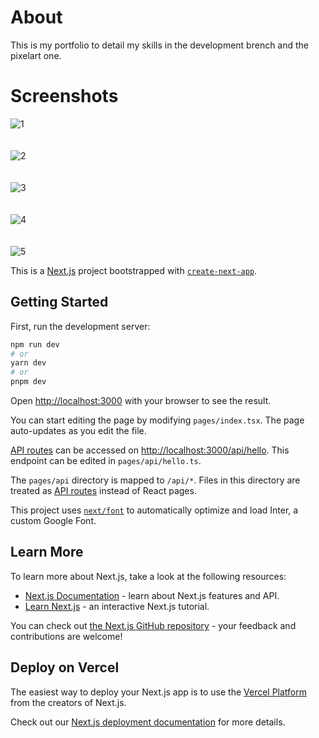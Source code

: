 # About
This is my portfolio to detail my skills in the development brench and the pixelart one.

# Screenshots

![1](https://user-images.githubusercontent.com/101950809/224459133-7c05e45a-3995-4304-94e6-2abafefd4727.png)
<br />
<br />
<br />
![2](https://user-images.githubusercontent.com/101950809/224459155-2b5a5cb7-0059-4167-abdc-e647a21f52eb.png)
<br />
<br />
<br />
![3](https://user-images.githubusercontent.com/101950809/224459214-f360cf42-6503-4a45-afa2-961c7ac20c71.png)
<br />
<br />
<br />
![4](https://user-images.githubusercontent.com/101950809/224459307-88d2a7c3-7d7b-4a41-82c9-d09b68499364.png)
<br />
<br />
<br />
![5](https://user-images.githubusercontent.com/101950809/224459318-2a60f771-06bc-470c-aef2-35a5e0ba8863.png)


















This is a [Next.js](https://nextjs.org/) project bootstrapped with [`create-next-app`](https://github.com/vercel/next.js/tree/canary/packages/create-next-app).

## Getting Started

First, run the development server:

```bash
npm run dev
# or
yarn dev
# or
pnpm dev
```

Open [http://localhost:3000](http://localhost:3000) with your browser to see the result.

You can start editing the page by modifying `pages/index.tsx`. The page auto-updates as you edit the file.

[API routes](https://nextjs.org/docs/api-routes/introduction) can be accessed on [http://localhost:3000/api/hello](http://localhost:3000/api/hello). This endpoint can be edited in `pages/api/hello.ts`.

The `pages/api` directory is mapped to `/api/*`. Files in this directory are treated as [API routes](https://nextjs.org/docs/api-routes/introduction) instead of React pages.

This project uses [`next/font`](https://nextjs.org/docs/basic-features/font-optimization) to automatically optimize and load Inter, a custom Google Font.

## Learn More

To learn more about Next.js, take a look at the following resources:

- [Next.js Documentation](https://nextjs.org/docs) - learn about Next.js features and API.
- [Learn Next.js](https://nextjs.org/learn) - an interactive Next.js tutorial.

You can check out [the Next.js GitHub repository](https://github.com/vercel/next.js/) - your feedback and contributions are welcome!

## Deploy on Vercel

The easiest way to deploy your Next.js app is to use the [Vercel Platform](https://vercel.com/new?utm_medium=default-template&filter=next.js&utm_source=create-next-app&utm_campaign=create-next-app-readme) from the creators of Next.js.

Check out our [Next.js deployment documentation](https://nextjs.org/docs/deployment) for more details.
